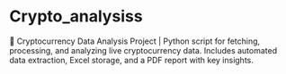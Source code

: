# Crypto_analysiss
🚀 Cryptocurrency Data Analysis Project | Python script for fetching, processing, and analyzing live cryptocurrency data. Includes automated data extraction, Excel storage, and a PDF report with key insights.
